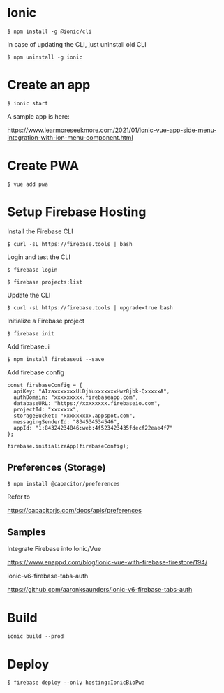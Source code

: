 # Ionic

```
$ npm install -g @ionic/cli
```

In case of updating the CLI, just uninstall old CLI

```
$ npm uninstall -g ionic
```

# Create an app

```
$ ionic start
```

A sample app is here:

https://www.learmoreseekmore.com/2021/01/ionic-vue-app-side-menu-integration-with-ion-menu-component.html


# Create PWA

```
$ vue add pwa
```

# Setup Firebase Hosting

Install the Firebase CLI

```
$ curl -sL https://firebase.tools | bash
```

Login and test the CLI

```
$ firebase login

$ firebase projects:list
```

Update the CLI

```
$ curl -sL https://firebase.tools | upgrade=true bash
```

Initialize a Firebase project

```
$ firebase init
```

Add firebaseui

```
$ npm install firebaseui --save
```

Add firebase config

```
const firebaseConfig = {
  apiKey: "AIzaxxxxxxxULDjYuxxxxxxxHwz8jbk-QxxxxxA",
  authDomain: "xxxxxxxxx.firebaseapp.com",
  databaseURL: "https://xxxxxxxx.firebaseio.com",
  projectId: "xxxxxxx",
  storageBucket: "xxxxxxxxx.appspot.com",
  messagingSenderId: "834534534546",
  appId: "1:84324234846:web:4f523423435fdecf22eae4f7"
};

firebase.initializeApp(firebaseConfig);
```

## Preferences (Storage)

```
$ npm install @capacitor/preferences
```

Refer to 

https://capacitorjs.com/docs/apis/preferences


## Samples

Integrate Firebase into Ionic/Vue

https://www.enappd.com/blog/ionic-vue-with-firebase-firestore/194/


ionic-v6-firebase-tabs-auth

https://github.com/aaronksaunders/ionic-v6-firebase-tabs-auth


# Build

```
ionic build --prod
```

# Deploy

```
$ firebase deploy --only hosting:IonicBioPwa
```


